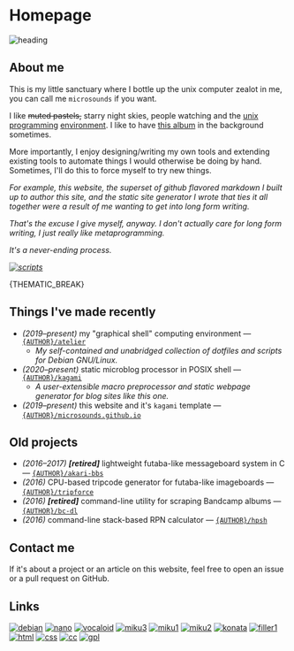 <style scoped>
/* disable borders around transparent images on this page only */
p img:not([alt="heading"]) { border: unset; }
</style>

# Homepage

<!-- original: https://gelbooru.com/index.php?page=post&s=view&id=3757995 -->
![heading]({DOC_ROOT}/static/starry.png)

## About me
This is my little sanctuary where I bottle up the unix computer zealot in me, you can call me `microsounds` if you want.

I like ~~muted pastels,~~ starry night skies, people watching and the [unix][unix1] [programming][unix2] [environment][unix3].
I like to have [this album][noise] in the background sometimes.

More importantly, I enjoy designing/writing my own tools and extending existing tools to automate things I would otherwise be doing by hand.
Sometimes, I'll do this to force myself to try new things.

<div class="right" style="filter: grayscale(65%); font-style: italic;">

For example, this website,
the superset of github flavored markdown I built up to author this site,
and the static site generator I wrote that ties it all together were a result of me wanting to get into long form writing.

That's the excuse I give myself, anyway.
I don't actually care for long form writing,
I just really like metaprogramming.

It's a never-ending process.

[![scripts]({DOC_ROOT}/static/shimemiku/shime32.png)](notes/dotfiles.md "It's pretty fun though.")

</div>

{THEMATIC_BREAK}

## Things I've made recently
* _(2019–present)_ my "graphical shell" computing environment — [`{AUTHOR}/atelier`]({DOC_ROOT}/notes/dotfiles.md)
	* _My self-contained and unabridged collection of dotfiles and scripts for Debian GNU/Linux._
* _(2020–present)_ static microblog processor in POSIX shell — [`{AUTHOR}/kagami`]({GIT_REMOTE}/kagami)
	* _A user-extensible macro preprocessor and static webpage generator for blog sites like this one._
* _(2019–present)_ this website and it's `kagami` template — [`{AUTHOR}/microsounds.github.io`]({GIT_REMOTE}/microsounds.github.io)

## Old projects
* _(2016–2017)_ ***[retired]*** lightweight futaba-like messageboard system in C — [`{AUTHOR}/akari-bbs`]({GIT_REMOTE}/akari-bbs)
* _(2016)_ CPU-based tripcode generator for futaba-like imageboards — [`{AUTHOR}/tripforce`]({GIT_REMOTE}/tripforce)
* _(2016)_ ***[retired]*** command-line utility for scraping Bandcamp albums — [`{AUTHOR}/bc-dl`]({GIT_REMOTE}/bc-dl)
* _(2016)_ command-line stack-based RPN calculator — [`{AUTHOR}/hpsh`]({GIT_REMOTE}/hpsh)

## Contact me
If it's about a project or an article on this website, feel free to open an issue or a pull request on GitHub.

## Links
<div class="center">

[![debian]({DOC_ROOT}/static/button/debian.png)](https://debian.org/distrib)
[![nano]({DOC_ROOT}/static/button/nano.png)](https://nano-editor.org)
[![vocaloid]({DOC_ROOT}/static/button/vocaloid.gif)](https://www.youtube.com/watch?v=JmvOuyeqoLw&amp;list=PLJQumuuts49qC9sbhf4Deky0-XZuY09A_)
[![miku3]({DOC_ROOT}/static/button/mikuproved.gif)](/EEEEEEEEEEEEEEEEEEEEEEE)
[![miku1]({DOC_ROOT}/static/button/hatsunemiku1.gif)](https://www.youtube.com/watch?v=3rsBLRFONEs)
[![miku2]({DOC_ROOT}/static/button/miku.gif)](https://www.youtube.com/watch?v=NJAghsisnok)
[![konata]({DOC_ROOT}/static/button/konata.gif)](https://www.youtube.com/watch?v=KGD-mFTY6mw)
[![filler1]({DOC_ROOT}/static/button/88x31pinkmarble.gif)](/eeeeeeeeeeeeeeeeee)
[![html]({DOC_ROOT}/static/button/valid-html5-blue.svg)](https://validator.w3.org/check/referer)
[![css]({DOC_ROOT}/static/button/valid-css-blue.svg)](https://jigsaw.w3.org/css-validator/check/referer)
[![cc]({DOC_ROOT}/static/button/cc.png)]({CC_BY_SA})
[![gpl]({DOC_ROOT}/static/button/gpl.png)]({GNU_GPL})

</div>

<!-- extended reading on unix and adjacent topics -->
<!-- [unix]: http://emulator.pdp-11.org.ru/misc/1978.07_-_Bell_System_Technical_Journal.pdf -->
[unix1]: https://files.catbox.moe/gn20dj.pdf
       "Bell System Technical Journal Vol. 57, No. 6, Part 2, pp. 1905- (July-Aug. 1978), Dennis Ritchie, Ken Thompson"
[unix2]: http://files.catwell.info/misc/mirror/the-unix-programming-environment-kernighan-pike.pdf
       "The Unix Programming Environment (1984), Brian Kernighan, Rob Pike"
[unix3]: http://www.catb.org/~esr/writings/taoup/html/
       "The Art of Unix Programming (2003), Eric S. Raymond"

[noise]: https://effexxx.bandcamp.com/album/from-4jyo-han-to-everywhere-again
       "from 4jyo​-​han to everywhere (2011), effe"
